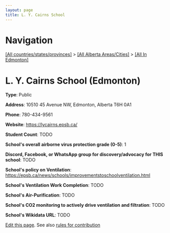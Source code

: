 ```yaml
---
layout: page
title: L. Y. Cairns School
---
```

# Navigation

[[All countries/states/provinces]](../../..) > [[All Alberta Areas/Cities]](../..) > [[All In Edmonton]](..)

# L. Y. Cairns School (Edmonton)

**Type**: Public

**Address**: 10510 45 Avenue NW, Edmonton, Alberta T6H 0A1

**Phone**: 780-434-9561

**Website**: <https://lycairns.epsb.ca/>

**Student Count**: TODO

**School's overall airborne virus protection grade (0-5)**: 1

**Discord, Facebook, or WhatsApp group for discovery/advocacy for THIS school**: TODO

**School's policy on Ventilation**: <https://epsb.ca/news/schools/improvementstoschoolventilation.html>

**School's Ventilation Work Completion**: TODO

**School's Air-Purification**: TODO

**School's CO2 monitoring to actively drive ventilation and filtration**: TODO

**School's Wikidata URL**: TODO


[Edit this page](https://github.com/ventilate-schools/AB/edit/main/./Edmonton/L._Y._Cairns_School.md). See also [rules for contribution](../../../contribution-rules/)